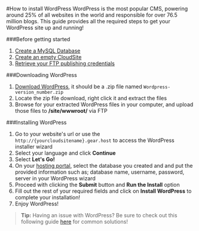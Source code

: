 #How to install WordPress
WordPress is the most popular CMS, powering around 25% of all websites in the world and responsible for over 76.5 million blogs. This guide provides all the required steps to get your WordPress site up and running!

###Before getting started
1. [Create a MySQL Database](https://www.gearhost.com/documentation/create-a-database)
1. [Create an empty CloudSite](https://www.gearhost.com/documentation/create-a-cloudsite)
1. [Retrieve your FTP publishing credentials](https://www.gearhost.com/documentation/how-to-publish-your-app-with-ftp)


###Downloading WordPress
1. [Download WordPress](https://wordpress.org/download/), it should be a .zip file named `Wordpress-version_number.zip`
1. Locate the zip file download, right click it and extract the files
1. Browse for your extracted WordPress files in your computer, and upload those files to **/site/wwwroot/** via FTP

###Installing WordPress
1. Go to your website's url or use the `http://{yourcloudsitename}.gear.host` to access the WordPress installer wizard
2. Select your language and click **Continue**
3. Select **Let's Go!**
4. On your [hosting portal](https://my.gearhost.com/Databases), select the database you created and and put the provided information such as; database name, username, password, server in your WordPress wizard
5. Proceed with clicking the **Submit** button and **Run the Install** option 
6. Fill out the rest of your required fields and click on **Install WordPress** to complete your installation!
7. Enjoy WordPress!



>**Tip:** Having an issue with WordPress? Be sure to check out this following guide [here](https://www.gearhost.com/documentation/troubleshooting-wordpress-and-php) for common solutions!